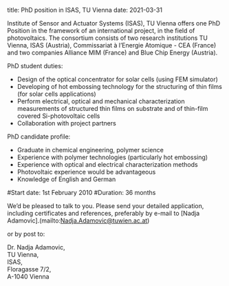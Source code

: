 title: PhD position  in ISAS, TU Vienna
date: 2021-03-31

<!--break-->
Institute of Sensor and Actuator Systems (ISAS), TU Vienna offers one PhD Position in the framework of an international project, in the field of photovoltaics. The consortium consists of two research institutions TU Vienna, ISAS (Austria), Commissariat à l’Energie Atomique - CEA (France) and two companies Alliance MIM (France) and Blue Chip Energy (Austria). 

PhD student duties: 

* Design of the optical concentrator for solar cells (using FEM simulator)   
* Developing of hot embossing technology for the structuring of thin films (for solar cells applications)  
* Perform electrical, optical and mechanical characterization measurements of structured thin films on substrate and of thin-film covered Si-photovoltaic cells  
* Collaboration with project partners  
  

PhD candidate profile:
 
* Graduate in chemical engineering, polymer science
* Experience with polymer technologies (particularly hot embossing)  
* Experience with optical and electrical characterization methods  
* Photovoltaic experience would be advantageous  
* Knowledge of English and German  


#Start date:  1st February 2010
#Duration:   36 months 

We’d be pleased to talk to you. Please send your detailed application, including certificates and references, preferably by e-mail to [Nadja Adamovic].(mailto:Nadja.Adamovic@tuwien.ac.at)  

or by post to:  

Dr. Nadja Adamovic,  
TU Vienna,  
ISAS,  
Floragasse 7/2,  
A-1040 Vienna
